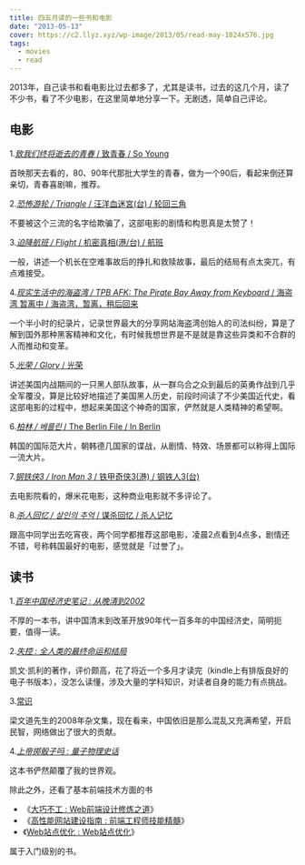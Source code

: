 ```yaml
---
title: 四五月读的一些书和电影
date: "2013-05-13"
cover: https://c2.llyz.xyz/wp-image/2013/05/read-may-1024x576.jpg
tags:
  - movies
  - read
---
```


2013年，自己读书和看电影比过去都多了，尤其是读书，过去的这几个月，读了不少书，看了不少电影，在这里简单地分享一下。无剧透，简单自己评论。

## 电影

1.[*致我们终将逝去的青春* / 致青春 / So Young](https://movie.douban.com/subject/6973376/)

首映那天去看的，80、90年代那批大学生的青春，做为一个90后，看起来倒还算亲切，青春喜剧嘛，推荐。

2.[*恐怖游轮 / Triangle* / 汪洋血迷宮(台) / 轮回三角](https://movie.douban.com/subject/3011051/)

不要被这个三流的名字给欺骗了，这部电影的剧情和构思真是太赞了！

3.[*迫降航班 / Flight* / 机密真相(港/台) / 航班](https://movie.douban.com/subject/6390832/)

一般，讲述一个机长在空难事故后的挣扎和救赎故事，最后的结局有点太突兀，有点难接受。

4.[*现实生活中的海盗湾 / TPB AFK: The Pirate Bay Away from Keyboard* / 海盗湾 暂离中 / 海盗湾，暂离，稍后回来](https://movie.douban.com/subject/20513939/)

一个半小时的纪录片，记录世界最大的分享网站海盗湾创始人的司法纠纷，算是了解到国外那种黑客精神和文化，有时候我想世界是不是就是靠这些异类和不合群的人而推动和变革。

5.[*光荣 / Glory* / 光荣](https://movie.douban.com/subject/1293714/)

讲述美国内战期间的一只黑人部队故事，从一群乌合之众到最后的英勇作战到几乎全军覆没，算是比较好地描述了美国黑人历史，前段时间读了不少美国近代史，看这部电影的过程中，想起来美国这个神奇的国家，俨然就是人类精神的希望啊。

6.[*柏林 / 베를린* / The Berlin File / In Berlin](https://movie.douban.com/subject/6886518/)

韩国的国际范大片，朝韩德几国家的谍战，从剧情、特效、场景都可以称得上国际一流大片。

7.[*钢铁侠3 / Iron Man 3* / 铁甲奇侠3(港) / 钢铁人3(台)](https://movie.douban.com/subject/3231742/)

去电影院看的，爆米花电影，这种商业电影就不多评论了。

8.[*杀人回忆 / 살인의 추억* / 谋杀回忆 / 杀人记忆](https://movie.douban.com/subject/1300299/)

跟高中同学出去吃宵夜，两个同学都推荐这部电影，凌晨2点看到4点多，剧情还不错，号称韩国最好的电影，感觉就是「过誉了」。

## 读书

1._[百年中国经济史笔记 : 从晚清到2002](https://book.douban.com/subject/3224929/)_

不厚的一本书，讲中国清末到改革开放90年代一百多年的中国经济史，简明扼要，值得一读。

2._[失控 : 全人类的最终命运和结局](https://book.douban.com/subject/5375620/)_

凯文·凯利的著作，评价颇高，花了将近一个多月才读完（kindle上有排版良好的电子书版本），没怎么读懂，涉及大量的学科知识，对读者自身的能力有点挑战。

3.[常识](https://book.douban.com/subject/3344676/)

梁文道先生的2008年杂文集，现在看来，中国依旧是那么混乱又充满希望，开启民智，网络做出了很大的贡献。

4._[上帝掷骰子吗 : 量子物理史话](https://book.douban.com/subject/1467022/)_

这本书俨然颠覆了我的世界观。

除此之外，还看了基本前端技术方面的书

- 《[大巧不工 : Web前端设计修炼之道](https://book.douban.com/subject/4914146/)》
- 《[高性能网站建设指南 : 前端工程师技能精髓](https://book.douban.com/subject/3132277/)》
- 《[Web站点优化 : Web站点优化](https://book.douban.com/subject/4124141/)》

属于入门级别的书。
